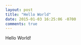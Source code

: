 ```yaml
---
layout: post
title: "Hello World"
date: 2015-01-03 16:25:06 -0700
comments: true
---
```


Hello World!
